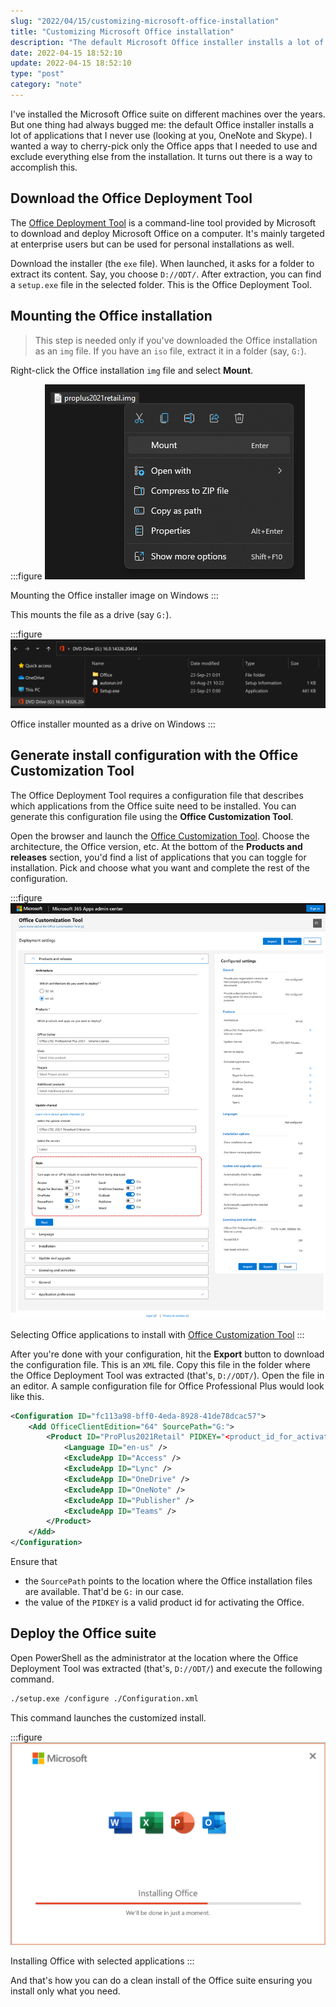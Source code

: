 ```yaml
---
slug: "2022/04/15/customizing-microsoft-office-installation"
title: "Customizing Microsoft Office installation"
description: "The default Microsoft Office installer installs a lot of apps on your Windows machine. Learn how you can install only the needed Office apps."
date: 2022-04-15 18:52:10
update: 2022-04-15 18:52:10
type: "post"
category: "note"
---
```


I've installed the Microsoft Office suite on different machines over the years. But one thing had always bugged me: the default Office installer installs a lot of applications that I never use (looking at you, OneNote and Skype). I wanted a way to cherry-pick only the Office apps that I needed to use and exclude everything else from the installation. It turns out there is a way to accomplish this.

## Download the Office Deployment Tool

The [Office Deployment Tool](https://www.microsoft.com/en-us/download/details.aspx?id=49117) is a command-line tool provided by Microsoft to download and deploy Microsoft Office on a computer. It's mainly targeted at enterprise users but can be used for personal installations as well.

Download the installer (the `exe` file). When launched, it asks for a folder to extract its content. Say, you choose `D://ODT/`. After extraction, you can find a `setup.exe` file in the selected folder. This is the Office Deployment Tool.

## Mounting the Office installation

> This step is needed only if you've downloaded the Office installation as an `img` file. If you have an `iso` file, extract it in a folder (say, `G:`).

Right-click the Office installation `img` file and select **Mount**.

:::figure
![Mounting Office installer](./images/2022-04-15-18-52-10-customizing-microsoft-office-installation-01.png)

Mounting the Office installer image on Windows
:::

This mounts the file as a drive (say `G:`).

:::figure
![Mounted Office installer](./images/2022-04-15-18-52-10-customizing-microsoft-office-installation-02.png)

Office installer mounted as a drive on Windows
:::

## Generate install configuration with the Office Customization Tool

The Office Deployment Tool requires a configuration file that describes which applications from the Office suite need to be installed. You can generate this configuration file using the **Office Customization Tool**.

Open the browser and launch the [Office Customization Tool](https://config.office.com/deploymentsettings). Choose the architecture, the Office version, etc. At the bottom of the **Products and releases** section, you'd find a list of applications that you can toggle for installation. Pick and choose what you want and complete the rest of the configuration.

:::figure
![Selecting Apps with Office Customization Tool](./images/2022-04-15-18-52-10-customizing-microsoft-office-installation-03.png)

Selecting Office applications to install with [Office Customization Tool](https://config.office.com/deploymentsettings)
:::

After you're done with your configuration, hit the **Export** button to download the configuration file. This is an `XML` file. Copy this file in the folder where the Office Deployment Tool was extracted (that's, `D://ODT/`). Open the file in an editor. A sample configuration file for Office Professional Plus would look like this.

```xml {2..3} caption='Configuration.xml'
<Configuration ID="fc113a98-bff0-4eda-8928-41de78dcac57">
	<Add OfficeClientEdition="64" SourcePath="G:">
		<Product ID="ProPlus2021Retail" PIDKEY="<product_id_for_activation>">
			<Language ID="en-us" />
			<ExcludeApp ID="Access" />
			<ExcludeApp ID="Lync" />
			<ExcludeApp ID="OneDrive" />
			<ExcludeApp ID="OneNote" />
			<ExcludeApp ID="Publisher" />
			<ExcludeApp ID="Teams" />
		</Product>
	</Add>
</Configuration>
```

Ensure that

- the `SourcePath` points to the location where the Office installation files are available. That'd be `G:` in our case.
- the value of the `PIDKEY` is a valid product id for activating the Office.

## Deploy the Office suite

Open PowerShell as the administrator at the location where the Office Deployment Tool was extracted (that's, `D://ODT/`) and execute the following command.

```sh prompt{1}
./setup.exe /configure ./Configuration.xml
```

This command launches the customized install.

:::figure
![Office installation splashscreen](./images/2022-04-15-18-52-10-customizing-microsoft-office-installation-04.png)

Installing Office with selected applications
:::

And that's how you can do a clean install of the Office suite ensuring you install only what you need.
